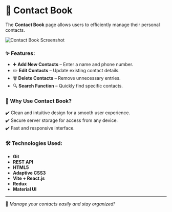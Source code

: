 # 📖 Contact Book

The **Contact Book** page allows users to efficiently manage their personal
contacts.

![Contact Book Screenshot](./src/images/readme.png)

### ✨ Features:

- ➕ **Add New Contacts** – Enter a name and phone number.
- ✏️ **Edit Contacts** – Update existing contact details.
- 🗑️ **Delete Contacts** – Remove unnecessary entries.
- 🔍 **Search Function** – Quickly find specific contacts.

### 🔹 Why Use Contact Book?

✔️ Clean and intuitive design for a smooth user experience.  
✔️ Secure server storage for access from any device.  
✔️ Fast and responsive interface.

### 🛠 Technologies Used:

- **Git**
- **REST API**
- **HTML5**
- **Adaptive CSS3**
- **Vite + React.js**
- **Redux**
- **Material UI**

---

🚀 _Manage your contacts easily and stay organized!_
